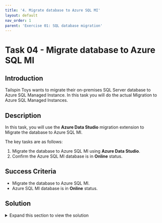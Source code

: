 ```yaml
---
title: '4. Migrate database to Azure SQL MI'
layout: default
nav_order: 1
parent: 'Exercise 01: SQL database migration'
---
```


# Task 04 - Migrate database to Azure SQL MI

## Introduction

Tailspin Toys wants to migrate their on-premises SQL Server database to Azure SQL Managed Instance. In this task you will do the actual Migration to Azure SQL Managed Instances.

## Description

In this task, you will use the **Azure Data Studio** migration extension to Migrate the database to Azure SQL MI.

The key tasks are as follows:
1. Migrate the database to Azure SQL MI using **Azure Data Studio**.
2. Confirm the Azure SQL MI database is in **Online** status.

## Success Criteria

* Migrate the database to Azure SQL MI.
* Azure SQL MI database is in **Online** status.

## Solution

<details markdown="block">
<summary>Expand this section to view the solution</summary>

1. Within **Azure Data Studio**, under the list of servers, right-click the **localhost, WideWorldImporters** server, then select **Manage**.

    ![localhost server is highlighted with right-click menu shown with the Manage option highlighted.](../../Hands-on%20lab/images/azure-data-studio-servers-right-click-manage-shown.png "WideWorldImporters server with right-click menu shown and Manage option is highlighted")

2. Select the **Azure SQL Migration** option.

    ![The Manage server pane is shown with the Azure SQL Migration option highlighted.](../../Hands-on%20lab/images/azure-data-studio-manage-server-pane.png "Manage server pane with Azure SQL Migration option highlighted")

3. Select the **Migrate to Azure SQL** button.

    ![The Azure SQL Migration pane is shown with the Migrate to Azure SQL button highlighted.](../../Hands-on%20lab/images/azure-data-studio-azure-sql-migration-migrate-button.png "Azure SQL Migration with Migrate to Azure SQL button highlighted")

4. In **Step 1: Database for assessment**, select the **WideWorldImporters** database, then select **Next**.

    ![Step 1 Database for assessment step is shown with the WideWorldImporters database selected for assessment.](../../Hands-on%20lab/images/azure-data-studio-migrate-step-1.png "Step 1: Databases for assessment")

5. In **Step 2: Assessment results and recommendations**, select the **Azure SQL Managed Instance** option.

    ![Step 2 Assessment results and recommendations are shown with the Azure SQL target option of Azure SQL Managed Instance selected.](../../Hands-on%20lab/images/azure-data-studio-migrate-step-2-azuresqlmi-selected.png "Step 2: Assessment results and recommendations")

6. Scroll down and select the **View/Select** button to select a database.

    ![The View/Select button to choose the Azure SQL Managed Instance to migrate to is highlighted.](../../Hands-on%20lab/images/2022-10-13-14-36-48.png "View/Select Azure SQL Managed Instance button")

7. Select the **WideWorldImporters** database, and you should see a message stating, "`No issues for migrating to Azure SQL Managed Instance.`", then select the **Select** button.

    ![WideWorldImporters database selected and 'no issues' message shown.](../../Hands-on%20lab/images/2022-09-23-15-01-58.png "No issues found message is shown")

8. Verify the **Azure SQL Managed Instance** target is selected, notice that it now shows **1 of 1 databases selected**, then select **Next**.

    ![Step 2 Assessment results and recommendations are shown with Azure SQL Managed Instance option selected.](../../Hands-on%20lab/images/azure-data-studio-migrate-step-2.png "Step 2: Assessment results and recommendations")

9. In **Step 3: Azure SQL target**, enter connection information to your Azure Subscription and for the **Azure SQL Manage Instance** resource you created (named similar to `tailspin-sqlmi`), then select **Next**.

    ![Step 3 Azure SQL target is shown with the Azure account entered and the Location, Resource group, and Azure SQL Managed Instance resource selected as the target for the migration.](../../Hands-on%20lab/images/azure-data-studio-migrate-step-3.png "Step 3: Azure SQL target")

10. On **Step 4: Azure Database Migration Service**, keep **Online migration** selected. Select **Next**.

    ![Step 4 Migration mode is shown with the Online migration option selected.](../../Hands-on%20lab/images/azure-data-studio-migrate-step-4.png "Step 4: Migration mode")

11. In **Select the location of the database backups to use during migration**, select **My database backups are in an Azure Storage Blob Container**.

    ![Step 5 Database backup is shown with the 'My database backups are in an Azure Storage Blob Container' option selected, with the Storage account and sql-backup container selected for the location of the source database.](../../Hands-on%20lab/images/azure-data-studio-migrate-step-5.png "Step 5: Database backup")

12. Select **Create new** under **Azure Database Migration Service**.

    ![Step 6 Azure Database Migration Service is shown with the Create new link under Azure Database Migration Service highlighted.](../../Hands-on%20lab/images/azure-data-studio-migrate-step-4-1.png "Step 6 Azure Database Migration Service")

13. In the **Create Azure Database Migration Service** pane, enter the following values, then select **Create**.

    - **Resource group**: Select the Resource Group for this lab, for example: `tailspin-rg`.
    - **Name**: `tailspin-sql-migration`

    ![The Create Database Migration Service dialog is shown with Resource Group and Name for the Azure Database Migration Service to create entered.](../../Hands-on%20lab/images/azure-data-studio-migrate-create-migration-service.png "Create Database Migration Service dialog")

14. Once the Database Migration Service has been created, select **Done**.

15. Select the **Azure Database Migration Service** that was created, then select **Next**.

    ![Step 6 Azure Database Migration Service is shown with the Azure Database Migration Service field now entered.](../../Hands-on%20lab/images/azure-data-studio-migrate-step-6.png "Step 6: Azure Database Migration Service")

16. In **Step 5: Data source configuration**, select the Azure Storage Account and container created previously, then select **Next**.

    ![Step 5 Data source configuration is shown to select the storage account.](../../Hands-on%20lab/images/azure-data-studio-migrate-step-05.png "Step 5: Data source configuration")

17. In **Step 6: Summary**, review all the configurations chosen, then select **Start migration**.

    ![Step 6 Summary is shown with all the selected values displayed for review.](../../Hands-on%20lab/images/azure-data-studio-migrate-step-7.png "Step 6: Summary")

18. Azure Data Studio will now show **Database migrations in progress - 1**.

    ![The Azure SQL Migration pane in Azure Data Studio shows there is 1 data migration in progress.](../../Hands-on%20lab/images/azure-data-studio-database-migrations-in-progress.png "Azure Data Studio showing there is 1 data migration in progress")

19. In the Azure Portal, navigate to the **Azure Database Migration Service** (named similar to `tailspin-sql-migration`), then select **Migrations** and the **WideWorldImporters** migration.

    ![The Azure Database Migration Service is shown within the Azure Portal displaying the new database migration in the list of Migrations.](../../Hands-on%20lab/images/azure-database-migration-service-inprogress.png "Azure Database Migration Service list of migrations.")

20. The **WideWorldImporters** migration shows the current status of the migration as `InProgress`. Notice the **Currently restoring files** should say **All backups restored** once the database backup has been restored. Then select **Complete cutover** at the top.

    ![The WideWorldImporters migration is shown within the Azure Portal having a migration status of InProgress](../../Hands-on%20lab/images/wideworldimporters-migration-inprogress.png "WideWorldImporters migration showing status as InProgress")

21. In the **Complete cutover** prompt, select the box for **I confirm there are no additional log backups...**, then select **Complete cutover**.

    ![The Complete cutover prompt is shown with the confirmation box checked and the Complete cutover button highlighted.](../../Hands-on%20lab/images/wideworldimporters-migration-complete-cutover.png "Complete cutover")

22. The **WideWorldImporters** Migration will now show the status of **Completing**. This will take a few minutes to complete.

    ![The WideWorldImporters migration is shown in the Azure Portal having a migration status of Completing.](../../Hands-on%20lab/images/wideworldimporters-migration-completing.png "WideWorldImporters migration showing status of Completing")

23. Once the cutover has been completed, the **WideWorldImporters** migration will show a status of **Succeeded**.

    ![The WideWorldImporters migration is shown in the Azure Portal with a migration status of succeeded.](../../Hands-on%20lab/images/wideworldimporters-migration-succeeded.png "WideWorldImporters migration showing status of succeeded")

24. Within the Azure Portal, navigate to the **Azure SQL Managed Instance** created previously.

25. When the SQL Server database migration to Azure SQL MI has completed, you will see the **WideWorldImporters** database shown with an **Online** status.

    ![The Azure SQL Managed Instance resource is shown in the Azure Portal with the WideWorldImporters migration showing a Status of Online.](../../Hands-on%20lab/images/azure-portal-sql-mi-database-status-online.png "Azure SQL MI in Azure Portal showing the WideWorldImporters database in Online status")

</details>